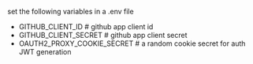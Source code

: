 set the following variables in a .env file
- GITHUB_CLIENT_ID # github app client id
- GITHUB_CLIENT_SECRET # github app client secret
- OAUTH2_PROXY_COOKIE_SECRET # a random cookie secret for auth JWT generation
